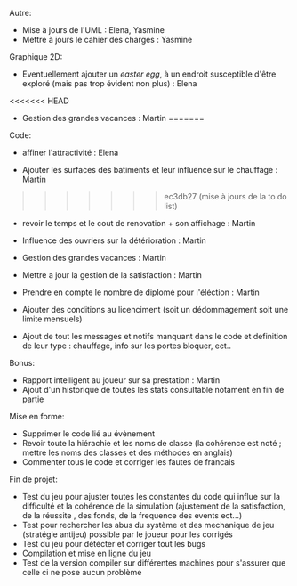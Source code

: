 
Autre:
- Mise à jours de l'UML : Elena, Yasmine 
- Mettre à jours le cahier des charges : Yasmine





Graphique 2D:

- Eventuellement ajouter un _easter egg_, à un endroit susceptible d'être exploré (mais pas trop évident non plus) : Elena



<<<<<<< HEAD
- Gestion des grandes vacances : Martin
=======


Code:
- affiner l'attractivité : Elena

- Ajouter les surfaces des batiments et leur influence sur le chauffage : Martin
>>>>>>> ec3db27 (mise à jours de la to do list)
- revoir le temps et le cout de renovation + son affichage : Martin
- Influence des ouvriers sur la détérioration : Martin

- Gestion des grandes vacances : Martin
- Mettre a jour la gestion de la satisfaction : Martin
- Prendre en compte le nombre de diplomé pour l'éléction : Martin

- Ajouter des conditions au licenciment (soit un dédommagement soit une limite mensuels)
- Ajout de tout les messages et notifs manquant dans le code et definition de leur type : chauffage, info sur les portes bloquer, ect..





Bonus:
- Rapport intelligent au joueur sur sa prestation : Martin
- Ajout d'un historique de toutes les stats consultable notament en fin de partie





Mise en forme:
- Supprimer le code lié au évènement
- Revoir toute la hiérachie et les noms de classe (la cohérence est noté ; mettre les noms des classes et des méthodes en anglais)
- Commenter tous le code et corriger les fautes de francais





Fin de projet:
- Test du jeu pour ajuster toutes les constantes du code qui influe sur la difficulté et la cohérence  de la simulation 
(ajustement de la satisfaction, de la réussite , des fonds, de la frequence des events ect...)
- Test pour rechercher les abus du système et des mechanique de jeu (stratégie antijeu) possible par le joueur pour les corrigés 
- Test du jeu pour détécter et corriger tout les bugs
- Compilation et mise en ligne du jeu
- Test de la version compiler sur différentes machines pour s'assurer que celle ci ne pose aucun problème
